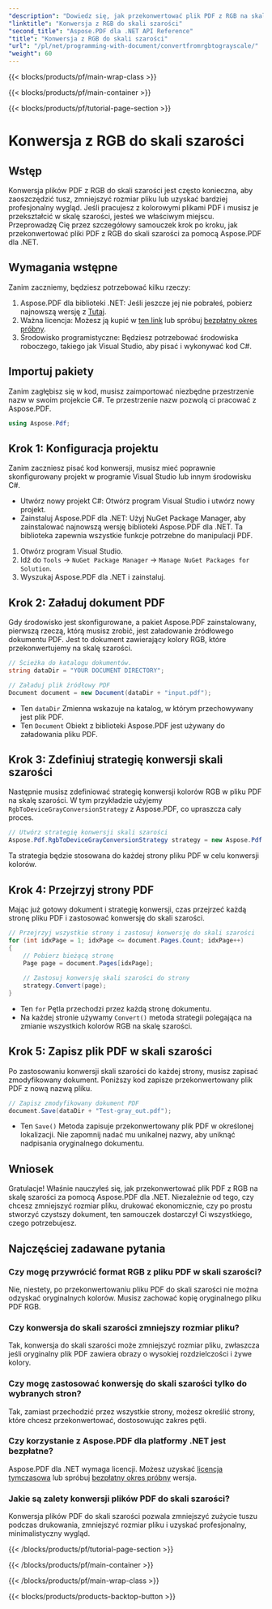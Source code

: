 ```yaml
---
"description": "Dowiedz się, jak przekonwertować plik PDF z RGB na skalę szarości za pomocą Aspose.PDF dla .NET. Przewodnik krok po kroku, który uprości konwersję kolorów PDF i oszczędzi miejsce w pliku."
"linktitle": "Konwersja z RGB do skali szarości"
"second_title": "Aspose.PDF dla .NET API Reference"
"title": "Konwersja z RGB do skali szarości"
"url": "/pl/net/programming-with-document/convertfromrgbtograyscale/"
"weight": 60
---
```


{{< blocks/products/pf/main-wrap-class >}}

{{< blocks/products/pf/main-container >}}

{{< blocks/products/pf/tutorial-page-section >}}

# Konwersja z RGB do skali szarości

## Wstęp

Konwersja plików PDF z RGB do skali szarości jest często konieczna, aby zaoszczędzić tusz, zmniejszyć rozmiar pliku lub uzyskać bardziej profesjonalny wygląd. Jeśli pracujesz z kolorowymi plikami PDF i musisz je przekształcić w skalę szarości, jesteś we właściwym miejscu. Przeprowadzę Cię przez szczegółowy samouczek krok po kroku, jak przekonwertować pliki PDF z RGB do skali szarości za pomocą Aspose.PDF dla .NET.

## Wymagania wstępne

Zanim zaczniemy, będziesz potrzebować kilku rzeczy:

1. Aspose.PDF dla biblioteki .NET: Jeśli jeszcze jej nie pobrałeś, pobierz najnowszą wersję z [Tutaj](https://releases.aspose.com/pdf/net/).
2. Ważna licencja: Możesz ją kupić w [ten link](https://purchase.aspose.com/buy) lub spróbuj [bezpłatny okres próbny](https://releases.aspose.com/).
3. Środowisko programistyczne: Będziesz potrzebować środowiska roboczego, takiego jak Visual Studio, aby pisać i wykonywać kod C#.

## Importuj pakiety

Zanim zagłębisz się w kod, musisz zaimportować niezbędne przestrzenie nazw w swoim projekcie C#. Te przestrzenie nazw pozwolą ci pracować z Aspose.PDF.

```csharp
using Aspose.Pdf;
```

## Krok 1: Konfiguracja projektu

Zanim zaczniesz pisać kod konwersji, musisz mieć poprawnie skonfigurowany projekt w programie Visual Studio lub innym środowisku C#.

- Utwórz nowy projekt C#: Otwórz program Visual Studio i utwórz nowy projekt.
- Zainstaluj Aspose.PDF dla .NET: Użyj NuGet Package Manager, aby zainstalować najnowszą wersję biblioteki Aspose.PDF dla .NET. Ta biblioteka zapewnia wszystkie funkcje potrzebne do manipulacji PDF.

1. Otwórz program Visual Studio.
2. Idź do `Tools` -> `NuGet Package Manager` -> `Manage NuGet Packages for Solution`.
3. Wyszukaj Aspose.PDF dla .NET i zainstaluj.

## Krok 2: Załaduj dokument PDF

Gdy środowisko jest skonfigurowane, a pakiet Aspose.PDF zainstalowany, pierwszą rzeczą, którą musisz zrobić, jest załadowanie źródłowego dokumentu PDF. Jest to dokument zawierający kolory RGB, które przekonwertujemy na skalę szarości.

```csharp
// Ścieżka do katalogu dokumentów.
string dataDir = "YOUR DOCUMENT DIRECTORY";

// Załaduj plik źródłowy PDF
Document document = new Document(dataDir + "input.pdf");
```

- Ten `dataDir` Zmienna wskazuje na katalog, w którym przechowywany jest plik PDF.
- Ten `Document` Obiekt z biblioteki Aspose.PDF jest używany do załadowania pliku PDF.

## Krok 3: Zdefiniuj strategię konwersji skali szarości

Następnie musisz zdefiniować strategię konwersji kolorów RGB w pliku PDF na skalę szarości. W tym przykładzie użyjemy `RgbToDeviceGrayConversionStrategy` z Aspose.PDF, co upraszcza cały proces.

```csharp
// Utwórz strategię konwersji skali szarości
Aspose.Pdf.RgbToDeviceGrayConversionStrategy strategy = new Aspose.Pdf.RgbToDeviceGrayConversionStrategy();
```

Ta strategia będzie stosowana do każdej strony pliku PDF w celu konwersji kolorów.

## Krok 4: Przejrzyj strony PDF

Mając już gotowy dokument i strategię konwersji, czas przejrzeć każdą stronę pliku PDF i zastosować konwersję do skali szarości. 

```csharp
// Przejrzyj wszystkie strony i zastosuj konwersję do skali szarości
for (int idxPage = 1; idxPage <= document.Pages.Count; idxPage++)
{
    // Pobierz bieżącą stronę
    Page page = document.Pages[idxPage];
    
    // Zastosuj konwersję skali szarości do strony
    strategy.Convert(page);
}
```

- Ten `for` Pętla przechodzi przez każdą stronę dokumentu.
- Na każdej stronie używamy `Convert()` metoda strategii polegająca na zmianie wszystkich kolorów RGB na skalę szarości.

## Krok 5: Zapisz plik PDF w skali szarości

Po zastosowaniu konwersji skali szarości do każdej strony, musisz zapisać zmodyfikowany dokument. Poniższy kod zapisze przekonwertowany plik PDF z nową nazwą pliku.

```csharp
// Zapisz zmodyfikowany dokument PDF
document.Save(dataDir + "Test-gray_out.pdf");
```

- Ten `Save()` Metoda zapisuje przekonwertowany plik PDF w określonej lokalizacji. Nie zapomnij nadać mu unikalnej nazwy, aby uniknąć nadpisania oryginalnego dokumentu.

## Wniosek

Gratulacje! Właśnie nauczyłeś się, jak przekonwertować plik PDF z RGB na skalę szarości za pomocą Aspose.PDF dla .NET. Niezależnie od tego, czy chcesz zmniejszyć rozmiar pliku, drukować ekonomicznie, czy po prostu stworzyć czystszy dokument, ten samouczek dostarczył Ci wszystkiego, czego potrzebujesz.

## Najczęściej zadawane pytania

### Czy mogę przywrócić format RGB z pliku PDF w skali szarości?

Nie, niestety, po przekonwertowaniu pliku PDF do skali szarości nie można odzyskać oryginalnych kolorów. Musisz zachować kopię oryginalnego pliku PDF RGB.

### Czy konwersja do skali szarości zmniejszy rozmiar pliku?

Tak, konwersja do skali szarości może zmniejszyć rozmiar pliku, zwłaszcza jeśli oryginalny plik PDF zawiera obrazy o wysokiej rozdzielczości i żywe kolory.

### Czy mogę zastosować konwersję do skali szarości tylko do wybranych stron?

Tak, zamiast przechodzić przez wszystkie strony, możesz określić strony, które chcesz przekonwertować, dostosowując zakres pętli.

### Czy korzystanie z Aspose.PDF dla platformy .NET jest bezpłatne?

Aspose.PDF dla .NET wymaga licencji. Możesz uzyskać [licencja tymczasowa](https://purchase.aspose.com/temporary-license/) lub spróbuj [bezpłatny okres próbny](https://releases.aspose.com/) wersja.

### Jakie są zalety konwersji plików PDF do skali szarości?

Konwersja plików PDF do skali szarości pozwala zmniejszyć zużycie tuszu podczas drukowania, zmniejszyć rozmiar pliku i uzyskać profesjonalny, minimalistyczny wygląd.

{{< /blocks/products/pf/tutorial-page-section >}}

{{< /blocks/products/pf/main-container >}}

{{< /blocks/products/pf/main-wrap-class >}}

{{< blocks/products/products-backtop-button >}}